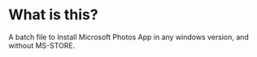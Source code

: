 # What is this?
A batch file to Install Microsoft Photos App in any windows version, and without MS-STORE.
